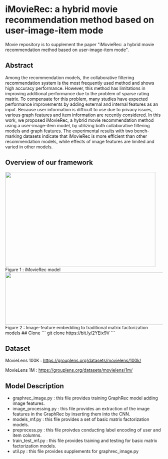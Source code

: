 # iMovieRec: a hybrid movie recommendation method based on user-image-item mode
Movie repository is to supplement the paper "iMovieRec: a hybrid movie recommendation method based on user-image-item mode".

## Abstract
Among the recommendation models, the collaborative filtering recommendation system is the most frequently used method and shows high accuracy performance. However, this method has limitations in improving additional performance due to the problem of sparse rating matrix. To compensate for this problem, many studies have expected performance improvements by adding external and internal features as an input. Because user information is difficult to use due to privacy issues, various graph features and item information are recently considered. In this work, we proposed iMovieRec, a hybrid movie recommendation method using a user-image-item model, by utilizing both collaborative filtering models and graph features. The experimental results with two bench-marking datasets indicate that iMovieRec is more efficient than other recommendation models, while effects of image features are limited and varied in other models. 

## Overview of our framework
<img src="https://user-images.githubusercontent.com/43632309/105990739-43baeb00-60e6-11eb-8117-a12310ccc655.png" width="480" height="303">
Figure 1 : iMovieRec model
<img src="https://user-images.githubusercontent.com/43632309/105991281-effcd180-60e6-11eb-8cd4-b2420b0329c4.png" width="613" height="168">
Figure 2 : Image-feature embedding to traditional matrix factorization models
## Clone
```
git clone https://bit.ly/2YEix9V
```

## Dataset
MovieLens 100K : https://grouplens.org/datasets/movielens/100k/

MovieLens 1M : https://grouplens.org/datasets/movielens/1m/

## Model Description
* graphrec_image.py : this file provides training GraphRec model adding image features.
* image_processing.py : this file provides an extraction of the image features in the GraphRec by inserting them into the CNN.
* models_mf.py : this file provides a set of basic matrix factorization models.
* preprocess.py : this file proivdes conducting label encoding of user and item columns.
* train_test_mf.py : this file provides training and testing for basic matrix factorization models.
* util.py : this file provides supplements for graphrec_image.py
